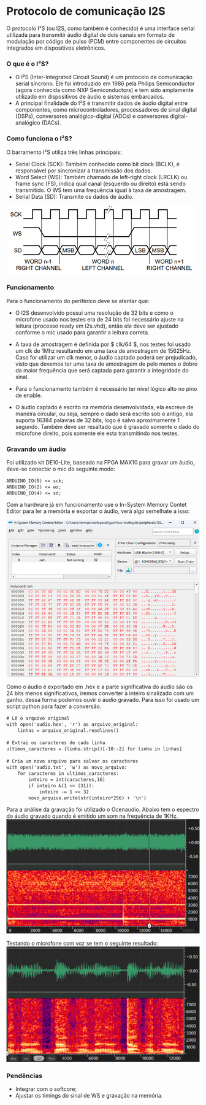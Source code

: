 # Protocolo de comunicação I2S

O protocolo I²S (ou I2S, como também é conhecido) é uma interface serial utilizada para transmitir áudio digital de dois canais em formato de modulação por código de pulso (PCM) entre componentes de circuitos integrados em dispositivos eletrônicos.

### O que é o I²S?

- O I²S (Inter-Integrated Circuit Sound) é um protocolo de comunicação serial síncrono. Ele foi introduzido em 1986 pela Philips Semiconductor (agora conhecida como NXP Semiconductors) e tem sido amplamente utilizado em dispositivos de áudio e sistemas embarcados.
- A principal finalidade do I²S é transmitir dados de áudio digital entre componentes, como microcontroladores, processadores de sinal digital (DSPs), conversores analógico-digital (ADCs) e conversores digital-analógico (DACs).

### Como funciona o I²S?
O barramento I²S utiliza três linhas principais:
- Serial Clock (SCK): Também conhecido como bit clock (BCLK), é responsável por sincronizar a transmissão dos dados.
- Word Select (WS): Também chamado de left-right clock (LRCLK) ou frame sync (FS), indica qual canal (esquerdo ou direito) está sendo transmitido. O WS tem uma frequência igual à taxa de amostragem.
- Serial Data (SD): Transmite os dados de áudio.

![alt text](imgs/interface_timing.png)

### Funcionamento

Para o funcionamento do periférico deve se atentar que: 
- O I2S desenvolvido possui uma resolução de 32 bits e como o microfone usado nos testes era de 24 bits foi necessário ajuste na leitura (processo ready em i2s.vhd), então ele deve ser ajustado conforme o mic usado para garantir a leitura correta.

- A taxa de amostragem é definida por $ clk/64 $, nos testes foi usado um clk de 1Mhz resultando em uma taxa de amostragem de 15625Hz. Caso for utilizar um clk menor, o áudio captado poderá ser prejudicado, visto que devemos ter uma taxa de amostragem de pelo menos o dobro da maior frequência que será captada para garantir a integridade do sinal.

- Para o funcionamento também é necessário ter nível lógico alto no pino de enable.

- O áudio captado é escrito na memória desenvolvidada, ela escreve de maneira circular, ou seja, sempre o dado será escrito sob o antigo, ela suporta 16384 palavras de 32 bits, logo é salvo aproximamente 1 segundo. Também deve ser resaltado que é gravado somente o dado do microfone direito, pois somente ele esta transmitindo nos testes. 

### Gravando um áudio

Foi utilizado kit DE10-Lite, baseado na FPGA MAX10 para gravar um áudio, deve-se conectar o mic do seguinte modo:

    ARDUINO_IO(0) <= sck;
	ARDUINO_IO(2) <= ws;
	ARDUINO_IO(4) <= sd;

Com a hardware já em funcionamento use o In-System Memory Contet Editor para ler a memória e exportar o áudio, verá algo semelhate a isso:

![alt text](imgs/memoria.png)

Como o áudio é exportado em .hex e a parte significativa do áudio são os 24 bits menos significativos, iremos converter à inteiro sinalizado com um ganho, dessa forma podemos ouvir o áudio gravado. Para isso foi usado um script python para fazer a conversão.

    # Lê o arquivo original
    with open('audio.hex', 'r') as arquivo_original:
        linhas = arquivo_original.readlines()

    # Extrai os caracteres de cada linha
    ultimos_caracteres = [linha.strip()[-10:-2] for linha in linhas]

    # Cria um novo arquivo para salvar os caracteres
    with open('audio.txt', 'w') as novo_arquivo:
        for caracteres in ultimos_caracteres:
            inteiro = int(caracteres,16)
            if inteiro &(1 << (31)):
                inteiro -= 1 << 32
            novo_arquivo.write(str(inteiro*256) + '\n')

Para a análise da gravação foi utilizado o Ocenaudio.
Abaixo tem o espectro do áudio gravado quando é emitido um som na frequência de 1KHz.
![alt text](imgs/1KHz_test.png)

Testando o microfone com voz se tem o seguinte resultado:
![alt text](imgs/audio_test.png)

### Pendências

- Integrar com o softcore;
- Ajustar os timings do sinal de WS e gravação na memória.
